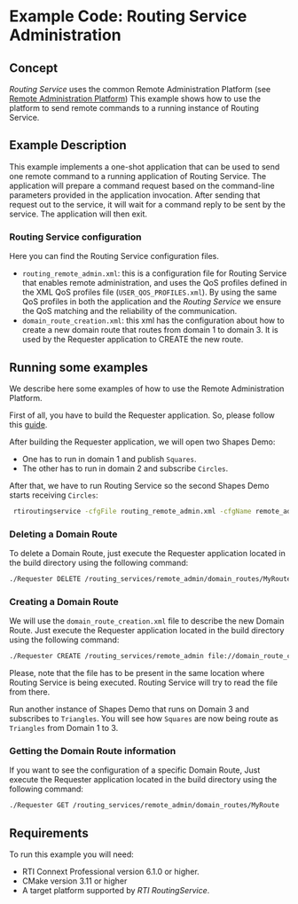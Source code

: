 # Example Code: Routing Service Administration

## Concept

*Routing Service* uses the common Remote Administration Platform (see [Remote
Administration
Platform](https://community.rti.com/static/documentation/connext-dds/6.1.0/doc/manuals/connext_dds_professional/services/routing_service/common/remote_admin_platform.html))
This example shows how to use the platform to send remote commands to a running
instance of Routing Service.

## Example Description

This example implements a one-shot application that can be used to send one remote
command to a running application of Routing Service. The application will
prepare a command request based on the command-line parameters provided in the
application invocation. After sending that request out to the service, it will
wait for a command reply to be sent by the service. The application will then exit.

### Routing Service configuration

Here you can find the Routing Service configuration files.

-   `routing_remote_admin.xml`: this is a configuration file for Routing
    Service that enables remote administration, and uses the QoS profiles
    defined in the XML QoS profiles file (`USER_QOS_PROFILES.xml`). By using
    the same QoS profiles in both the application and the *Routing Service* we
    ensure the QoS matching and the reliability of the communication.
-   `domain_route_creation.xml`: this xml has the configuration about how to
    create a new domain route that routes from domain 1 to domain 3. It is used
    by the Requester application to CREATE the new route.

## Running some examples

We describe here some examples of how to use the Remote Administration
Platform.

First of all, you have to build the Requester application. So, please follow
this [guide](c++11/README.md).

After building the Requester application, we will open two Shapes Demo:

- One has to run in domain 1 and publish `Squares`.
- The other has to run in domain 2 and subscribe `Circles`.

After that, we have to run Routing Service so the second Shapes Demo starts
receiving `Circles`:

``` bash
 rtiroutingservice -cfgFile routing_remote_admin.xml -cfgName remote_admin
```

### Deleting a Domain Route

To delete a Domain Route, just execute the Requester application located in the
build directory using the following command:

``` bash
./Requester DELETE /routing_services/remote_admin/domain_routes/MyRoute
```

### Creating a Domain Route

We will use the `domain_route_creation.xml` file to describe the new
Domain Route. Just execute the Requester application located in the
build directory using the following command:

``` bash
./Requester CREATE /routing_services/remote_admin file://domain_route_creation.xml
```

Please, note that the file has to be present in the same location where Routing
Service is being executed. Routing Service will try to read the file from there.

Run another instance of Shapes Demo that runs on Domain 3 and subscribes to `Triangles`.
You will see how `Squares` are now being route as `Triangles` from
Domain 1 to 3.

### Getting the Domain Route information

If you want to see the configuration of a specific Domain Route, Just execute
the Requester application located in the build directory using the following
command:

``` bash
./Requester GET /routing_services/remote_admin/domain_routes/MyRoute
```

## Requirements

To run this example you will need:

- RTI Connext Professional version 6.1.0 or higher.
- CMake version 3.11 or higher
- A target platform supported by *RTI* *RoutingService*.
